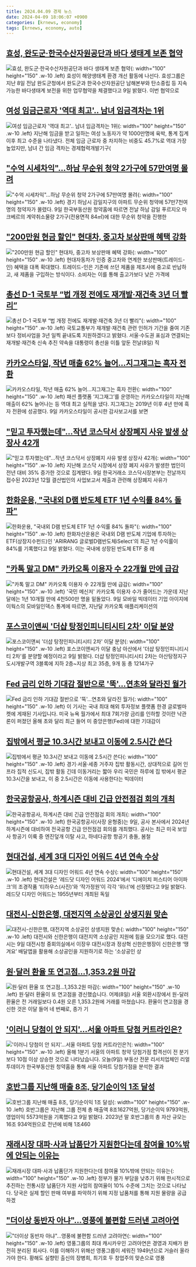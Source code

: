 ```yaml
---
title: 2024.04.09 경제 뉴스
date: 2024-04-09 18:06:07 +0900
categories: [krnews, economy]
tags: [krnews, economy, auto]
---
```

## [효성, 완도군·한국수산자원공단과 바다 생태계 보존 협약](https://n.news.naver.com/mnews/article/029/0002866369)

![효성, 완도군·한국수산자원공단과 바다 생태계 보존 협약](https://mimgnews.pstatic.net/image/origin/029/2024/04/09/2866369.jpg?type=nf220_150){: width="100" height="150" .w-10 .left}
효성이 해양생태계 환경 개선 활동에 나선다. 효성그룹은 지난 8일 전남 완도군청에서 완도군과 한국수산자원공단 남해본부와 탄소중립 등 지속가능한 바다생태계 보전을 위한 업무협약을 체결했다고 9일 밝혔다. 이번 협약으로

## [여성 임금근로자 '역대 최고'.. 남녀 임금격차는 1위](https://n.news.naver.com/mnews/article/018/0005710518)

![여성 임금근로자 '역대 최고'.. 남녀 임금격차는 1위](https://mimgnews.pstatic.net/image/origin/018/2024/04/09/5710518.jpg?type=nf220_150){: width="100" height="150" .w-10 .left}
지난해 임금을 받고 일하는 여성 노동자가 약 1000만명에 육박, 통계 집계 이후 최고 수준을 나타냈다. 전체 임금 근로자 중 차지하는 비중도 45.7%로 역대 가장 높았지만, 남녀 간 임금 격차는 경제협력개발기구(

## ["수억 시세차익"…하남 무순위 청약 2가구에 57만여명 몰려](https://n.news.naver.com/mnews/article/079/0003883337)

!["수억 시세차익"…하남 무순위 청약 2가구에 57만여명 몰려](https://mimgnews.pstatic.net/image/origin/079/2024/04/09/3883337.jpg?type=nf220_150){: width="100" height="150" .w-10 .left}
경기 하남시 감일지구의 아파트 무순위 청약에 57만7천여명의 청약자가 몰렸다. 9일 한국부동산원 청약홈에 따르면 전날 하남 감일 푸르지오 마크베르의 계약취소물량 2가구(전용면적 84㎡)에 대한 무순위 청약을 진행한

## ["200만원 현금 할인" 현대차, 중고차 보상판매 혜택 강화](https://n.news.naver.com/mnews/article/243/0000058338)

!["200만원 현금 할인" 현대차, 중고차 보상판매 혜택 강화](https://mimgnews.pstatic.net/image/origin/243/2024/04/09/58338.jpg?type=nf220_150){: width="100" height="150" .w-10 .left}
현대자동차가 인증 중고차와 연계한 보상판매(트레이드-인) 혜택을 대폭 확대했다. 트레이드-인은 기존에 쓰던 제품을 제조사에 중고로 반납하고, 새 제품을 구입하는 방식이다. 소비자는 이를 통해 출고가보다 낮은 가격에

## [총선 D-1 국토부 “법 개정 전에도 재개발·재건축 3년 더 빨리”](https://n.news.naver.com/mnews/article/028/0002684556)

![총선 D-1 국토부 “법 개정 전에도 재개발·재건축 3년 더 빨리”](https://mimgnews.pstatic.net/image/origin/028/2024/04/09/2684556.jpg?type=nf220_150){: width="100" height="150" .w-10 .left}
국토교통부가 재개발·재건축 관련 인허가 기간을 줄여 기존보다 정비사업을 3년 일찍 끝내도록 지원하겠다고 밝혔다. 서울·수도권 표심과 연결되는 재개발·재건축 신속 추진 약속을 대통령이 총선을 이틀 앞둔 전날(8일) 직

## [카카오스타일, 작년 매출 62% 늘어…지그재그는 흑자 전환](https://n.news.naver.com/mnews/article/015/0004970611)

![카카오스타일, 작년 매출 62% 늘어…지그재그는 흑자 전환](https://mimgnews.pstatic.net/image/origin/015/2024/04/09/4970611.jpg?type=nf220_150){: width="100" height="150" .w-10 .left}
패션 플랫폼 ‘지그재그’를 운영하는 카카오스타일이 지난해 매출이 62% 늘어나는 등 역대 최고 실적을 냈다. 지그재그는 2019년 이후 4년 만에 흑자 전환에 성공했다. 9일 카카오스타일이 공시한 감사보고서를 보면

## ["믿고 투자했는데"…작년 코스닥서 상장폐지 사유 발생 상장사 42개](https://n.news.naver.com/mnews/article/421/0007469040)

!["믿고 투자했는데"…작년 코스닥서 상장폐지 사유 발생 상장사 42개](https://mimgnews.pstatic.net/image/origin/421/2024/04/09/7469040.jpg?type=nf220_150){: width="100" height="150" .w-10 .left}
지난해 코스닥 시장에서 상장 폐지 사유가 발생한 법인이 전년 대비 35% 증가한 것으로 집계됐다. 9일 한국거래소 코스닥시장본부는 전날까지 접수된 2023년 12월 결산법인의 사업보고서 제출과 관련해 상장폐지 사유가

## [한화운용, "국내외 D램 반도체 ETF 1년 수익률 84% 돌파"](https://n.news.naver.com/mnews/article/215/0001156758)

![한화운용, "국내외 D램 반도체 ETF 1년 수익률 84% 돌파"](https://mimgnews.pstatic.net/image/origin/215/2024/04/09/1156758.jpg?type=nf220_150){: width="100" height="150" .w-10 .left}
한화자산운용은 국내외 D램 반도체 기업에 투자하는 ETF(상장지수펀드)인 'ARIRANG 글로벌D램반도체iSelect'의 최근 1년 수익률이 84%를 기록했다고 9일 밝혔다. 이는 국내에 상장된 반도체 ETF 중 레

## ["카톡 말고 DM" 카카오톡 이용자 수 22개월 만에 급감](https://n.news.naver.com/mnews/article/052/0002020873)

!["카톡 말고 DM" 카카오톡 이용자 수 22개월 만에 급감](https://mimgnews.pstatic.net/image/origin/052/2024/04/09/2020873.jpg?type=nf220_150){: width="100" height="150" .w-10 .left}
'국민 메신저' 카카오톡 이용자 수가 줄어드는 가운데 지난달에는 1년 10개월 만에 4천500만 명을 밑돌았다. 9일 모바일 빅데이터 기업 아이지에이웍스의 모바일인덱스 통계에 따르면, 지난달 카카오톡 애플리케이션의

## [포스코이앤씨 '더샵 탕정인피니티시티 2차' 이달 분양](https://n.news.naver.com/mnews/article/277/0005403767)

![포스코이앤씨 '더샵 탕정인피니티시티 2차' 이달 분양](https://mimgnews.pstatic.net/image/origin/277/2024/04/09/5403767.jpg?type=nf220_150){: width="100" height="150" .w-10 .left}
포스코이앤씨가 이달 충남 아산에서 '더샵 탕정인피니티시티 2차'를 분양할 예정이라고 9일 밝혔다. 더샵 탕정인피니티시티 2차는 아산탕정지구 도시개발구역 3블록에 지하 2층~지상 최고 35층, 9개 동 총 1214가구

## [Fed 금리 인하 기대감 절반으로 '뚝'…연초와 달라진 월가](https://n.news.naver.com/mnews/article/015/0004970432)

![Fed 금리 인하 기대감 절반으로 '뚝'…연초와 달라진 월가](https://mimgnews.pstatic.net/image/origin/015/2024/04/09/4970432.jpg?type=nf220_150){: width="100" height="150" .w-10 .left}
이 기사는 국내 최대 해외 투자정보 플랫폼 한경 글로벌마켓에 게재된 기사입니다. 미국 뉴욕 월가에서 최대 7회가량 금리를 인하할 것이란 낙관론이 퍼졌던 올해 초와 달리 최근 들어 미 중앙은행(Fed)에 대한 기대감이

## [집밖에서 평균 10.3시간 보내고 이동에 2.5시간 쓴다](https://n.news.naver.com/mnews/article/001/0014620379)

![집밖에서 평균 10.3시간 보내고 이동에 2.5시간 쓴다](https://mimgnews.pstatic.net/image/origin/001/2024/04/09/14620379.jpg?type=nf220_150){: width="100" height="150" .w-10 .left}
경기·서울·세종 거주자 집밖 활동시간, 상대적으로 길어 인프라 집적 신도시, 집밖 활동 긴데 이동거리는 짧아 우리 국민은 하루에 집 밖에서 평균 10.3시간을 보내고, 이 중 2.5시간은 이동에 사용한다는 빅데이터

## [한국공항공사, 하계시즌 대비 긴급 안전점검 회의 개최](https://n.news.naver.com/mnews/article/021/0002631313)

![한국공항공사, 하계시즌 대비 긴급 안전점검 회의 개최](https://mimgnews.pstatic.net/image/origin/021/2024/04/09/2631313.jpg?type=nf220_150){: width="100" height="150" .w-10 .left}
한국공항공사(사장 윤형중)는 9일, 공사 본사에서 2024년 하계시즌에 대비하여 전국공항 긴급 안전점검 회의를 개최했다. 공사는 최근 미국 보잉사 항공기 이륙 중 엔진덮개 이탈 사고, 하네다공항 항공기 충돌, 봄철

## [현대건설, 세계 3대 디자인 어워드 4년 연속 수상](https://n.news.naver.com/mnews/article/018/0005710589)

![현대건설, 세계 3대 디자인 어워드 4년 연속 수상](https://mimgnews.pstatic.net/image/origin/018/2024/04/09/5710589.jpg?type=nf220_150){: width="100" height="150" .w-10 .left}
현대건설은 ‘레드닷 디자인 어워드 2024’에서 ‘디에이치 퍼스티어 아이파크’의 조경작품 ‘티하우스(사진)’와 ‘작가정원’이 각각 ‘위너’에 선정됐다고 9일 밝혔다. 레드닷 디자인 어워드는 1955년부터 개최된 독일

## [대전시-신한은행, 대전지역 소상공인 상생지원 맞손](https://n.news.naver.com/mnews/article/011/0004325440)

![대전시-신한은행, 대전지역 소상공인 상생지원 맞손](https://mimgnews.pstatic.net/image/origin/011/2024/04/09/4325440.jpg?type=nf220_150){: width="100" height="150" .w-10 .left}
대전시와 신한은행이 대전지역 소상공인 지원에 힘을 모으기로 했다. 대전시는 9일 대전시청 중회의실에서 이장우 대전시장과 정상혁 신한은행장이 신한은행 ‘땡겨요’ 배달앱을 활용해 소상공인을 지원하기로 하는 ‘소상공인 상

## [원·달러 환율 또 연고점…1,353.2원 마감](https://n.news.naver.com/mnews/article/422/0000654180)

![원·달러 환율 또 연고점…1,353.2원 마감](https://mimgnews.pstatic.net/image/origin/422/2024/04/09/654180.jpg?type=nf220_150){: width="100" height="150" .w-10 .left}
원·달러 환율이 또 연고점을 경신했습니다. 어제(8일) 서울 외환시장에서 원-달러 환율은 전 거래일보다 0.4원 오른 1,353.2원에 거래를 마쳤습니다. 환율이 연고점을 경신한 것은 이달 들어 네 번째로, 종가 기

## ['이러니 당첨이 안 되지'…서울 아파트 당첨 커트라인은?](https://n.news.naver.com/mnews/article/374/0000378379)

!['이러니 당첨이 안 되지'…서울 아파트 당첨 커트라인은?](https://mimgnews.pstatic.net/image/origin/374/2024/04/09/378379.jpg?type=nf220_150){: width="100" height="150" .w-10 .left}
올해 1분기 서울의 아파트 청약 당첨가점 합격선이 전 분기보다 10점 이상 상승한 것으로 나타났습니다. 오늘(9일) 부동산 전문 리서치업체인 리얼투데이가 한국부동산원 청약홈을 통해 서울 아파트 당첨가점을 분석한 결과

## [호반그룹 지난해 매출 8조, 당기순이익 1조 달성](https://n.news.naver.com/mnews/article/003/0012482254)

![호반그룹 지난해 매출 8조, 당기순이익 1조 달성](https://mimgnews.pstatic.net/image/origin/003/2024/04/09/12482254.jpg?type=nf220_150){: width="100" height="150" .w-10 .left}
호반그룹은 지난해 그룹 전체 총 매출액 8조1627억원, 당기순이익 9793억원, 영업이익 5573억원을 기록했다고 9일 밝혔다. 2023년 말 호반그룹의 총 자산 규모는 16조 934억원으로 전년에 비해 1조460

## [재래시장 대파·사과 납품단가 지원한다는데 참여율 10%밖에 안되는 이유는](https://n.news.naver.com/mnews/article/032/0003289610)

![재래시장 대파·사과 납품단가 지원한다는데 참여율 10%밖에 안되는 이유는](https://mimgnews.pstatic.net/image/origin/032/2024/04/09/3289610.jpg?type=nf220_150){: width="100" height="150" .w-10 .left}
정부가 물가 부담을 낮추기 위해 한시적으로 추진하는 전통시장 납품단가 지원 사업의 참여율이 10% 수준에 그치는 것으로 나타났다. 당국은 실제 할인 판매 여부를 파악하기 위해 지정 납품처를 통해 지원 물량을 공급하겠

## ["더이상 동반자 아냐"…영풍에 불편함 드러낸 고려아연](https://n.news.naver.com/mnews/article/293/0000053386)

!["더이상 동반자 아냐"…영풍에 불편함 드러낸 고려아연](https://mimgnews.pstatic.net/image/origin/293/2024/04/09/53386.jpg?type=nf220_150){: width="100" height="150" .w-10 .left}
영풍그룹의 최대 캐시카우인 고려아연은 경영과 지배가 완전히 분리된 회사다. 이를 이해하기 위해선 영풍그룹이 세워진 1949년으로 거슬러 올라가야 한다. 황해도 실향민 출신의 장병희, 최기호 두 창업주의 맞손으로 영풍


